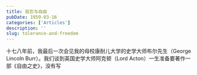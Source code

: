 ```yaml
---
title: 容忍与自由
pubDate: 1959-03-16
categories: ['Articles']
description: ''
slug: tolerance-and-freedom
---
```


十七八年前，我最后一次会见我的母校康耐儿大学的史学大师布尔先生（George Lincoln Burr）。我们谈到英国史学大师阿克顿（Lord Acton）一生准备要著作一部《自由之史》，没有写

